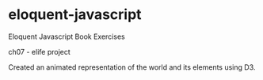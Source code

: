 # eloquent-javascript
Eloquent Javascript Book Exercises

ch07 - elife project

Created an animated representation of the world and its elements using D3.
